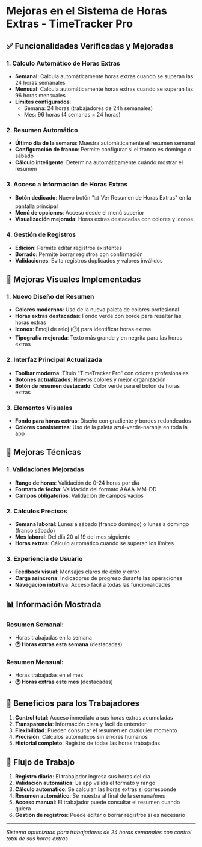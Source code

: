 # Mejoras en el Sistema de Horas Extras - TimeTracker Pro

## ✅ Funcionalidades Verificadas y Mejoradas

### 1. **Cálculo Automático de Horas Extras**
- **Semanal**: Calcula automáticamente horas extras cuando se superan las 24 horas semanales
- **Mensual**: Calcula automáticamente horas extras cuando se superan las 96 horas mensuales
- **Límites configurados**: 
  - Semana: 24 horas (trabajadores de 24h semanales)
  - Mes: 96 horas (4 semanas × 24 horas)

### 2. **Resumen Automático**
- **Último día de la semana**: Muestra automáticamente el resumen semanal
- **Configuración de franco**: Permite configurar si el franco es domingo o sábado
- **Cálculo inteligente**: Determina automáticamente cuándo mostrar el resumen

### 3. **Acceso a Información de Horas Extras**
- **Botón dedicado**: Nuevo botón "📊 Ver Resumen de Horas Extras" en la pantalla principal
- **Menú de opciones**: Acceso desde el menú superior
- **Visualización mejorada**: Horas extras destacadas con colores y iconos

### 4. **Gestión de Registros**
- **Edición**: Permite editar registros existentes
- **Borrado**: Permite borrar registros con confirmación
- **Validaciones**: Evita registros duplicados y valores inválidos

## 🎨 Mejoras Visuales Implementadas

### 1. **Nuevo Diseño del Resumen**
- **Colores modernos**: Uso de la nueva paleta de colores profesional
- **Horas extras destacadas**: Fondo verde con borde para resaltar las horas extras
- **Iconos**: Emoji de reloj (🕐) para identificar horas extras
- **Tipografía mejorada**: Texto más grande y en negrita para las horas extras

### 2. **Interfaz Principal Actualizada**
- **Toolbar moderna**: Título "TimeTracker Pro" con colores profesionales
- **Botones actualizados**: Nuevos colores y mejor organización
- **Botón de resumen destacado**: Color verde para el botón de horas extras

### 3. **Elementos Visuales**
- **Fondo para horas extras**: Diseño con gradiente y bordes redondeados
- **Colores consistentes**: Uso de la paleta azul-verde-naranja en toda la app

## 🔧 Mejoras Técnicas

### 1. **Validaciones Mejoradas**
- **Rango de horas**: Validación de 0-24 horas por día
- **Formato de fecha**: Validación del formato AAAA-MM-DD
- **Campos obligatorios**: Validación de campos vacíos

### 2. **Cálculos Precisos**
- **Semana laboral**: Lunes a sábado (franco domingo) o lunes a domingo (franco sábado)
- **Mes laboral**: Del día 20 al 19 del mes siguiente
- **Horas extras**: Cálculo automático cuando se superan los límites

### 3. **Experiencia de Usuario**
- **Feedback visual**: Mensajes claros de éxito y error
- **Carga asíncrona**: Indicadores de progreso durante las operaciones
- **Navegación intuitiva**: Acceso fácil a todas las funcionalidades

## 📊 Información Mostrada

### Resumen Semanal:
- Horas trabajadas en la semana
- **🕐 Horas extras esta semana** (destacadas)

### Resumen Mensual:
- Horas trabajadas en el mes
- **🕐 Horas extras este mes** (destacadas)

## 🎯 Beneficios para los Trabajadores

1. **Control total**: Acceso inmediato a sus horas extras acumuladas
2. **Transparencia**: Información clara y fácil de entender
3. **Flexibilidad**: Pueden consultar el resumen en cualquier momento
4. **Precisión**: Cálculos automáticos sin errores humanos
5. **Historial completo**: Registro de todas las horas trabajadas

## 🔄 Flujo de Trabajo

1. **Registro diario**: El trabajador ingresa sus horas del día
2. **Validación automática**: La app valida el formato y rango
3. **Cálculo automático**: Se calculan las horas extras si corresponde
4. **Resumen automático**: Se muestra al final de la semana/mes
5. **Acceso manual**: El trabajador puede consultar el resumen cuando quiera
6. **Gestión de registros**: Puede editar o borrar registros si es necesario

---

*Sistema optimizado para trabajadores de 24 horas semanales con control total de sus horas extras* 